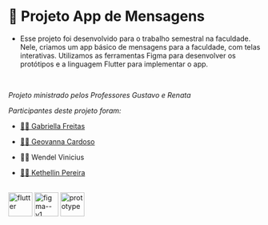 # :iphone: Projeto App de Mensagens


- <p>Esse projeto foi desenvolvido para o trabalho semestral na faculdade. Nele, criamos um app básico de mensagens para a faculdade, com telas interativas. Utilizamos as ferramentas Figma para desenvolver os protótipos e a linguagem Flutter para implementar o app.</p>

<br>
<p><i>Projeto ministrado pelos Professores Gustavo e Renata</i></p>
<p><i>Participantes deste projeto foram:</i></p>

- <a href ="https://github.com/gsfgabi"> 👩‍💻 Gabriella Freitas</a>

- <a href ="https://github.com/GiihCardoso"> 👩‍💻 Geovanna Cardoso</a>

- <p> 👨‍💻 Wendel Vinicius</p>

- <a href ="https://github.com/Kethellin"> 👩‍💻 Kethellin Pereira</a>                         

<br>
<div>
  <img style="height:48px" src="https://img.icons8.com/color/48/flutter.png" alt="flutter"/>
  <img style="height:48px" src="https://img.icons8.com/color/48/figma--v1.png" alt="figma--v1"/>
  <img style="height:48px" src="https://img.icons8.com/office/80/prototype.png" alt="prototype"/>
</div>
